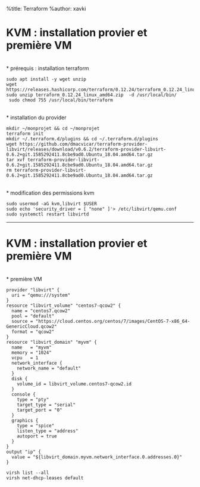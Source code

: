 %title: Terraform
%author: xavki


# KVM : installation provier et première VM


<br>
* prérequis : installation terraform

```
sudo apt install -y wget unzip
wget https://releases.hashicorp.com/terraform/0.12.24/terraform_0.12.24_linux_amd64.zip
sudo unzip terraform_0.12.24_linux_amd64.zip  -d /usr/local/bin/
 sudo chmod 755 /usr/local/bin/terraform
```

<br>
* installation du provider

```
mkdir ~/monprojet && cd ~/monprojet
terraform init
mkdir ~/.terraform.d/plugins && cd ~/.terraform.d/plugins
wget https://github.com/dmacvicar/terraform-provider-libvirt/releases/download/v0.6.2/terraform-provider-libvirt-0.6.2+git.1585292411.8cbe9ad0.Ubuntu_18.04.amd64.tar.gz
tar xvf terraform-provider-libvirt-0.6.2+git.1585292411.8cbe9ad0.Ubuntu_18.04.amd64.tar.gz
rm terraform-provider-libvirt-0.6.2+git.1585292411.8cbe9ad0.Ubuntu_18.04.amd64.tar.gz
```

<br>
* modification des permissions kvm

```
sudo usermod -aG kvm,libvirt $USER
sudo echo 'security_driver = [ "none" ]'> /etc/libvirt/qemu.conf
sudo systemctl restart libvirtd
```

-----------------------------------------------------------------------------------------

# KVM : installation provier et première VM


<br>
* première VM

```
provider "libvirt" {
  uri = "qemu:///system"
}
resource "libvirt_volume" "centos7-qcow2" {
  name = "centos7.qcow2"
  pool = "default"
  source = "https://cloud.centos.org/centos/7/images/CentOS-7-x86_64-GenericCloud.qcow2"
  format = "qcow2"
}
resource "libvirt_domain" "myvm" {
  name   = "myvm"
  memory = "1024"
  vcpu   = 1
  network_interface {
    network_name = "default"
  }
  disk {
    volume_id = libvirt_volume.centos7-qcow2.id
  }
  console {
    type = "pty"
    target_type = "serial"
    target_port = "0"
  }
  graphics {
    type = "spice"
    listen_type = "address"
    autoport = true
  }
}
output "ip" {
  value = "${libvirt_domain.myvm.network_interface.0.addresses.0}"
}
```

```
virsh list --all
virsh net-dhcp-leases default
```
